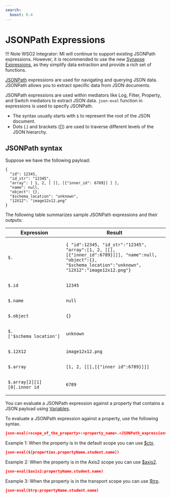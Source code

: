 ```yaml
---
search:
  boost: 0.4
---
```


# JSONPath Expressions

!!! Note
    WSO2 Integrator: MI will continue to support existing JSONPath expressions. However, it is recommended to use the new [Synapse Expressions]({{base_path}}/reference/synapse-properties/synapse-expressions), as they simplify data extraction and provide a rich set of functions.

[JSONPath](http://goessner.net/articles/JsonPath/) expressions are used for navigating and querying JSON data. JSONPath allows you to extract specific data from JSON documents.

JSONPath expressions are used within mediators like Log, Filter, Property, and Switch mediators to extract JSON data.
`json-eval` function in expressions is used to specify JSONPath.

- The syntax usually starts with `$` to represent the root of the JSON document.
- Dots (.) and brackets ([]) are used to traverse different levels of the JSON hierarchy.

## JSONPath syntax

Suppose we have the following payload:

```
{
  "id": 12345,
  "id_str": "12345",
  "array": [ 1, 2, [ [], [{"inner_id": 6789}] ] ],
  "name": null,
  "object": {},
  "$schema_location": "unknown",
  "12X12": "image12x12.png"
}
```

The following table summarizes sample JSONPath expressions and their outputs:

<table>
<thead>
<tr class="header">
<th>Expression</th>
<th>Result</th>
</tr>
</thead>
<tbody>
<tr class="odd">
<td><pre><code>$.</code></pre></td>
<td><pre><code>{ &quot;id&quot;:12345, &quot;id_str&quot;:&quot;12345&quot;, &quot;array&quot;:[1, 2, [[],[{&quot;inner_id&quot;:6789}]]], &quot;name&quot;:null, &quot;object&quot;:{}, &quot;$schema_location&quot;:&quot;unknown&quot;, &quot;12X12&quot;:&quot;image12x12.png&quot;}</code></pre></td>
</tr>
<tr class="even">
<td><pre><code>$.id</code></pre></td>
<td><pre><code>12345</code></pre></td>
</tr>
<tr class="odd">
<td><pre><code>$.name</code></pre></td>
<td><pre><code>null</code></pre></td>
</tr>
<tr class="even">
<td><pre><code>$.object</code></pre></td>
<td><pre><code>{}</code></pre></td>
</tr>
<tr class="odd">
<td><pre><code>$.[&#39;$schema_location&#39;]</code></pre></td>
<td><pre><code>unknown</code></pre></td>
</tr>
<tr class="even">
<td><pre><code>$.12X12</code></pre></td>
<td><pre><code>image12x12.png</code></pre></td>
</tr>
<tr class="odd">
<td><pre><code>$.array</code></pre></td>
<td><pre><code>[1, 2, [[],[{&quot;inner_id&quot;:6789}]]]</code></pre></td>
</tr>
<tr class="even">
<td><pre><code>$.array[2][1][0].inner_id</code></pre></td>
<td><pre><code>6789</code></pre></td>
</tr>
</tbody>
</table>

You can evaluate a JSONPath expression against a property that contains a JSON payload using [Variables]({{base_path}}/reference/synapse-properties/expressions/#variables).

To evaluate a JSONPath expression against a property, use the following syntax.

```json
json-eval(<scope_of_the_property>:<property_name>.<JSONPath_expression>)
```

Example 1: When the property is in the default scope you can use [$ctx]({{base_path}}/reference/synapse-properties/expressions/#ctx).

```json
json-eval(${properties.propertyName.student.name})
```

Example 2: When the property is in the Axis2 scope you can use [$axis2]({{base_path}}/reference/synapse-properties/expressions/#axis2).

```json
json-eval($axis2:propertyName.student.name)
```

Example 3: When the property is in the transport scope you can use [$trp]({{base_path}}/reference/synapse-properties/expressions/#trp).

```json
json-eval($trp:propertyName.student.name)
```
